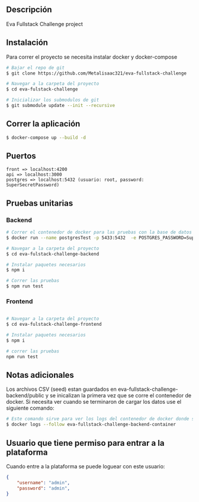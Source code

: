 ## Descripción

Eva Fullstack Challenge project

## Instalación

Para correr el proyecto se necesita instalar docker y docker-compose

```bash
# Bajar el repo de git
$ git clone https://github.com/Metalisaac321/eva-fullstack-challenge

# Navegar a la carpeta del proyecto
$ cd eva-fulstack-challenge

# Inicializar los submodulos de git
$ git submodule update --init --recursive
```

## Correr la aplicación

```bash
$ docker-compose up --build -d

```

## Puertos

```
front => localhost:4200
api => localhost:3000
postgres => localhost:5432 (usuario: root, password: SuperSecretPassword)
```

## Pruebas unitarias
### Backend
```bash
# Correr el contenedor de docker para las pruebas con la base de datos
$ docker run --name postgresTest -p 5433:5432  -e POSTGRES_PASSWORD=SuperSecretPassword -e POSTGRES_DB=db -d postgres

# Navegar a la carpeta del proyecto
$ cd eva-fulstack-challenge-backend

# Instalar paquetes necesarios 
$ npm i

# Correr las pruebas
$ npm run test
```

### Frontend
```bash

# Navegar a la carpeta del proyecto
$ cd eva-fulstack-challenge-frontend

# Instalar paquetes necesarios
$ npm i

# correr las pruebas
npm run test
```

## Notas adicionales
Los archivos CSV (seed) estan guardados en eva-fullstack-challenge-backend/public y se inicalizan la primera vez que se corre el contenedor de docker.
Si necesita ver cuando se terminaron de cargar los datos use el siguiente comando:
```bash
# Este comando sirve para ver los logs del contenedor de docker donde se esta ejecutando el back.
$ docker logs --follow eva-fullstack-challenge-backend-container
```

## Usuario que tiene permiso para entrar a la plataforma
Cuando entre a la plataforma se puede loguear con este usuario:
```json
{
    "username": "admin",
    "password": "admin",
}
```
